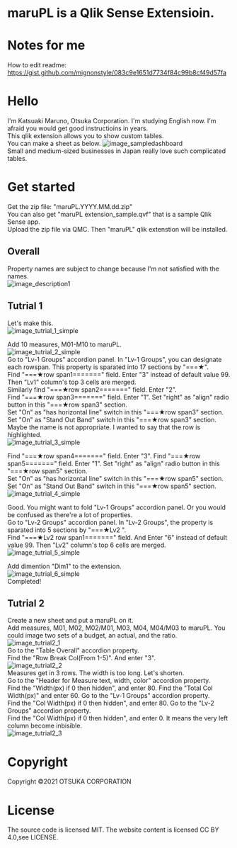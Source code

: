 # maruPL is a Qlik Sense Extensioin.

# Notes for me
How to edit readme: https://gist.github.com/mignonstyle/083c9e1651d7734f84c99b8cf49d57fa

# Hello
I'm Katsuaki Maruno, Otsuka Corporation. I'm studying English now. I'm afraid you would get good instructioins in years.   
This qlik extension allows you to show custom tables.  
You can make a sheet as below.
![image_sampledashboard](https://user-images.githubusercontent.com/95951577/146482600-010bf953-3b80-4056-b259-f1762804cda2.png)  
Small and medium-sized businesses in Japan really love such complicated tables.  


# Get started
Get the zip file: "maruPL.YYYY.MM.dd.zip"   
You can also get "maruPL extension_sample.qvf" that is a sample Qlik Sense app.  
Upload the zip file via QMC. Then "maruPL" qlik extenstion will be installed.  


## Overall 
Property names are subject to change because I'm not satisfied with the names.   
![image_description1](https://user-images.githubusercontent.com/95951577/146485052-cfa4bdc5-6bcb-4072-9f01-e05c0d9a528d.png)  


## Tutrial 1
Let's make this.  
![image_tutrial_1_simple](https://user-images.githubusercontent.com/95951577/146487971-3fa654ff-8c1a-4a97-b171-c29d7fdb85ad.png)  

Add 10 measures, M01-M10 to maruPL.  
![image_tutrial_2_simple](https://user-images.githubusercontent.com/95951577/146490833-ba9266c8-df75-43a9-adf4-a90e4ce092b5.png)  
Go to "Lv-1 Groups" accordion panel.
In "Lv-1 Groups", you can designate each rowspan. This property is sparated into 17 sections by "===★".   
Find "===★row span1=======" field. Enter "3" instead of default value 99. Then "Lv1" column's top 3 cells are merged.  
Similarly find "===★row span2=======" field. Enter "2".   
Find "===★row span3=======" field. Enter "1". 
Set "right" as "align" radio button in this "===★row span3" section.   
Set "On" as "has horizontal line" switch in this "===★row span3" section.   
Set "On" as "Stand Out Band" switch in this "===★row span3" section. Maybe the name is not appropriate. I wanted to say that the row is highlighted.   
![image_tutrial_3_simple](https://user-images.githubusercontent.com/95951577/146493323-7c9d0c46-1835-43df-90a3-7ff22a267a97.png)

Find "===★row span4=======" field. Enter "3". 
Find "===★row span5=======" field. Enter "1". 
Set "right" as "align" radio button in this "===★row span5" section.   
Set "On" as "has horizontal line" switch in this "===★row span5" section.   
Set "On" as "Stand Out Band" switch in this "===★row span5" section.   
![image_tutrial_4_simple](https://user-images.githubusercontent.com/95951577/146491640-9dc4f26e-7547-48ef-8efc-50eb20ea372e.png)   

Good. You might want to fold "Lv-1 Groups" accordion panel. Or you would be confused as there're a lot of properties.  
Go to "Lv-2 Groups" accordion panel. In "Lv-2 Groups", the property is sparated into 5 sections by "===★Lv2 ".  
Find "===★Lv2 row span1=======" field. And Enter "6" instead of default value 99. Then "Lv2" column's top 6 cells are merged.  
![image_tutrial_5_simple](https://user-images.githubusercontent.com/95951577/146494043-fe6a10a2-2360-4934-999c-ea90a90912d1.png)  

Add dimention "Dim1" to the extension.  
![image_tutrial_6_simple](https://user-images.githubusercontent.com/95951577/146494432-d05edfdf-fa25-441a-85fd-f16eb0c2667e.png)  
Completed!  

## Tutrial 2
Create a new sheet and put a maruPL on it.  
Add measures, M01, M02, M02/M01, M03, M04, M04/M03 to maruPL. You could image two sets of a budget, an actual, and the ratio.   
 ![image_tutrial2_1](https://user-images.githubusercontent.com/95951577/146520532-254b35fa-89a2-47cc-88f1-ea02b3ac2f76.png)  
Go to the "Table Overall" accordion property.  
Find the "Row Break Col(From 1-5)". And enter "3".  
![image_tutrial2_2](https://user-images.githubusercontent.com/95951577/146521789-f3b082e8-62fa-4506-927a-4f17de939682.png)  
Measures get in 3 rows. The width is too long. Let's shorten.  
Go to the "Header for Measure text, width, color" accordion property.  
Find the "Width(px) if 0 then hidden", and enter 80. 
Find the "Total Col Width(px)" and enter 60. 
Go to the "Lv-1 Groups" accordion property.  
Find the "Col Width(px) if 0 then hidden", and enter 80. 
Go to the "Lv-2 Groups" accordion property.  
Find the "Col Width(px) if 0 then hidden", and enter 0. It means the very left column become inbisible.  
![image_tutrial2_3](https://user-images.githubusercontent.com/95951577/146523743-3aef5097-58c9-47ef-9c48-3c15e3ce925e.png)  



# Copyright
Copyright ©2021 OTSUKA CORPORATION

# License
The source code is licensed MIT. The website content is licensed CC BY 4.0,see LICENSE.
 

